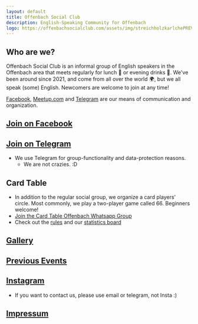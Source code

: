 ```yaml
---
layout: default
title: Offenbach Social Club
description: English-Speaking Community for Offenbach
logo: https://offenbachsocialclub.com/assets/img/streichholzkarlchePREVIEW.jpg
---
```

## Who are we?
Offenbach Social Club is an informal group of English speakers in the Offenbach area that meets regularly for lunch :pizza: or evening drinks :wine_glass:. We've been around since 2021, and come from all over the world :earth_africa:, but we all speak (some) English. Newcomers are welcome to join at any time! 

[Facebook](https://www.facebook.com/groups/offenbachenglishspeakers), [Meetup.com](https://www.meetup.com/offenbach-social-club/) and [Telegram](https://t.me/offenbachsocialclub) are our means of communication and organization. 

## [**Join on Facebook**](https://www.facebook.com/groups/offenbachenglishspeakers) 
## [**Join on Telegram**](https://t.me/offenbachsocialclub)
- We use Telegram for group-functionality and data-protection reasons.
  - We are not crazies. :D   
  
## Card Table
- In addition to the regular social group, we organize a card players' circle. Most commonly, we play a two-player game called 66. Beginners welcome!
- [Join the Card Table Offenbach Whatsapp Group](https://chat.whatsapp.com/LnXB5OXRJIkLFzX3GVtqlL)
- Check out the [rules](/sixtysix_rules) and our [statistics board](/sixtysix)
  
## [Gallery](https://offenbachsocialclub.com/gallery)

## [Previous Events](https://offenbachsocialclub.com/events)  

## [Instagram](https://www.instagram.com/ofenglishspeakers)
- If you want to contact us, please use email or telegram, not Insta :)

## [Impressum](https://offenbachsocialclub.com/impressum)
